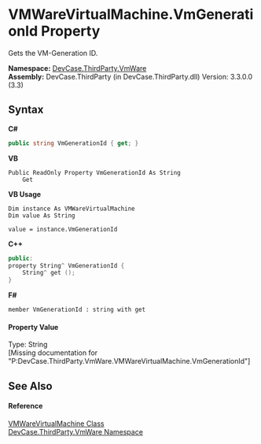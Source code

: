 # VMWareVirtualMachine.VmGenerationId Property 
 

Gets the VM-Generation ID.

**Namespace:**&nbsp;<a href="N_DevCase_ThirdParty_VmWare">DevCase.ThirdParty.VmWare</a><br />**Assembly:**&nbsp;DevCase.ThirdParty (in DevCase.ThirdParty.dll) Version: 3.3.0.0 (3.3)

## Syntax

**C#**<br />
``` C#
public string VmGenerationId { get; }
```

**VB**<br />
``` VB
Public ReadOnly Property VmGenerationId As String
	Get
```

**VB Usage**<br />
``` VB Usage
Dim instance As VMWareVirtualMachine
Dim value As String

value = instance.VmGenerationId

```

**C++**<br />
``` C++
public:
property String^ VmGenerationId {
	String^ get ();
}
```

**F#**<br />
``` F#
member VmGenerationId : string with get

```


#### Property Value
Type: String<br />\[Missing <value> documentation for "P:DevCase.ThirdParty.VmWare.VMWareVirtualMachine.VmGenerationId"\]

## See Also


#### Reference
<a href="T_DevCase_ThirdParty_VmWare_VMWareVirtualMachine">VMWareVirtualMachine Class</a><br /><a href="N_DevCase_ThirdParty_VmWare">DevCase.ThirdParty.VmWare Namespace</a><br />